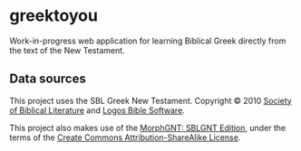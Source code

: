 # greektoyou

Work-in-progress web application for learning Biblical Greek directly from the text of the New
Testament.

## Data sources

This project uses the SBL Greek New Testament. Copyright © 2010 [Society of Biblical
Literature](http://www.sbl-site.org/) and [Logos Bible Software](http://www.logos.com/).

This project also makes use of the [MorphGNT: SBLGNT Edition](https://github.com/morphgnt/sblgnt),
under the terms of the [Create Commons Attribution-ShareAlike
License](https://creativecommons.org/licenses/by-sa/3.0/).
